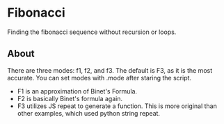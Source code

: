 # Fibonacci
Finding the fibonacci sequence without recursion or loops.

## About
There are three modes: f1, f2, and f3. The default is F3, as it is the most accurate. You can set modes with .mode <mode> after staring the script.
* F1 is an approximation of Binet's Formula.
* F2 is basically Binet's formula again.
* F3 utilizes JS repeat to generate a function. This is more original than other examples, which used python string repeat.